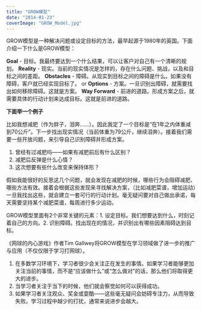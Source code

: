 ```yaml
---
title: "GROW模型"
date: "2014-01-23"
coverImage: "GROW_Model.jpg"
---
```


GROW模型是一种解决问题或设定目标的方法，最早起源于1980年的英国。下面介绍一下什么是GROW模型：

**Goal** \- 目标。我最终要达到一个什么结果，可以让客户对自己有一个清晰的规划。 **Reality** - 现实。当前的现实情况是怎样的，存在什么问题、挑战，以及和目标之间的差距。 **Obstacles** \- 障碍。从现实到目标之间的障碍是什么。如果没有障碍，客户就已经实现目标了。 or **Options** - 方案。一旦识别出障碍，就需要找出如何移除障碍。这就是方案。 **Way Forward** - 前进的道路。形成方案之后，就需要具体的行动计划来达成目标。这就是前进的道路。

**下面举一个例子**

比如我想减肥（作为胖子，泪奔……）。因此我定了一个目标是“在1年之内体重减到70公斤”。下一步找出现实情况（当前体重为79公斤，继续泪奔）。接着我们需要一些开放问题，来引导自己识别障碍并形成方案。

1. 曾经有过减肥吗——如果有减肥前后有什么区别？
2. 减肥后反弹是什么心情？
3. 这次想要有些什么改变来保持体形？

假如我能很好的反思这几个问题，就会发现在减肥的时候，哪些行为会阻碍减肥、哪些方法有效。接着会根据这些发现来寻找解决方案，（比如减肥菜谱，增加运动）一旦我找出这些，就会建立一套可行的行动计划。毫无疑问要对自己做出承诺，每天需要坚持某个减肥菜谱，每周进行多少运动。

GROW模型里面有2个非常关键的元素：1. 设定目标。我们想要达到什么，时刻记着自己的方向。2. 识别障碍。找出现在的情况，并识别出有哪些因素阻碍达到目标。

《网球的内心游戏》作者Tim Gallwey将GROW模型在学习领域做了进一步的推广与应用（不仅仅限于学习打网球）。

1. 在多数学习环境下，学习者很少会关注正在发生的事情。如果学习者能够更加关注当前的事情，而不是“应该做什么”或“怎么做对”的话，那么他们将取得更大的进步。
2. 当学习者关注于当下的时候，他们就会察觉如何可以获得成功。
3. 如果学习者关注观众、奖金或耍酷——这些毫无疑问会妨碍专注力，从而导致失败。学习过程中越少的打扰，通常来说进步会越大。
